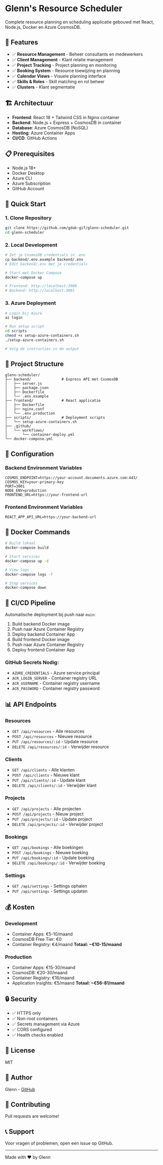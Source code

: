 # Glenn's Resource Scheduler

Complete resource planning en scheduling applicatie gebouwd met React, Node.js, Docker en Azure CosmosDB.

## 🚀 Features

- ✅ **Resource Management** - Beheer consultants en medewerkers
- ✅ **Client Management** - Klant relatie management
- ✅ **Project Tracking** - Project planning en monitoring
- ✅ **Booking System** - Resource toewijzing en planning
- ✅ **Calendar Views** - Visuele planning interface
- ✅ **Skills & Roles** - Skill matching en rol beheer
- ✅ **Clusters** - Klant segmentatie

## 🏗️ Architectuur

- **Frontend**: React 18 + Tailwind CSS in Nginx container
- **Backend**: Node.js + Express + CosmosDB in container
- **Database**: Azure CosmosDB (NoSQL)
- **Hosting**: Azure Container Apps
- **CI/CD**: GitHub Actions

## 📋 Prerequisites

- Node.js 18+
- Docker Desktop
- Azure CLI
- Azure Subscription
- GitHub Account

## 🚀 Quick Start

### 1. Clone Repository

```bash
git clone https://github.com/gdub-gif/glenn-scheduler.git
cd glenn-scheduler
```

### 2. Local Development

```bash
# Zet je CosmosDB credentials in .env
cp backend/.env.example backend/.env
# Edit backend/.env met je credentials

# Start met Docker Compose
docker-compose up

# Frontend: http://localhost:3000
# Backend: http://localhost:3001
```

### 3. Azure Deployment

```bash
# Login bij Azure
az login

# Run setup script
cd scripts
chmod +x setup-azure-containers.sh
./setup-azure-containers.sh

# Volg de instructies in de output
```

## 📁 Project Structure

```
glenn-scheduler/
├── backend/              # Express API met CosmosDB
│   ├── server.js
│   ├── package.json
│   ├── Dockerfile
│   └── .env.example
├── frontend/             # React applicatie
│   ├── Dockerfile
│   ├── nginx.conf
│   └── .env.production
├── scripts/              # Deployment scripts
│   └── setup-azure-containers.sh
├── .github/
│   └── workflows/
│       └── container-deploy.yml
└── docker-compose.yml
```

## 🔧 Configuration

### Backend Environment Variables

```env
COSMOS_ENDPOINT=https://your-account.documents.azure.com:443/
COSMOS_KEY=your-primary-key
PORT=3001
NODE_ENV=production
FRONTEND_URL=https://your-frontend-url
```

### Frontend Environment Variables

```env
REACT_APP_API_URL=https://your-backend-url
```

## 🐳 Docker Commands

```bash
# Build lokaal
docker-compose build

# Start services
docker-compose up -d

# View logs
docker-compose logs -f

# Stop services
docker-compose down
```

## 🔄 CI/CD Pipeline

Automatische deployment bij push naar `main`:

1. Build backend Docker image
2. Push naar Azure Container Registry
3. Deploy backend Container App
4. Build frontend Docker image
5. Push naar Azure Container Registry
6. Deploy frontend Container App

### GitHub Secrets Nodig:

- `AZURE_CREDENTIALS` - Azure service principal
- `ACR_LOGIN_SERVER` - Container registry URL
- `ACR_USERNAME` - Container registry username
- `ACR_PASSWORD` - Container registry password

## 📊 API Endpoints

### Resources
- `GET /api/resources` - Alle resources
- `POST /api/resources` - Nieuwe resource
- `PUT /api/resources/:id` - Update resource
- `DELETE /api/resources/:id` - Verwijder resource

### Clients
- `GET /api/clients` - Alle klanten
- `POST /api/clients` - Nieuwe klant
- `PUT /api/clients/:id` - Update klant
- `DELETE /api/clients/:id` - Verwijder klant

### Projects
- `GET /api/projects` - Alle projecten
- `POST /api/projects` - Nieuw project
- `PUT /api/projects/:id` - Update project
- `DELETE /api/projects/:id` - Verwijder project

### Bookings
- `GET /api/bookings` - Alle boekingen
- `POST /api/bookings` - Nieuwe boeking
- `PUT /api/bookings/:id` - Update boeking
- `DELETE /api/bookings/:id` - Verwijder boeking

### Settings
- `GET /api/settings` - Settings ophalen
- `PUT /api/settings` - Settings updaten

## 💰 Kosten

### Development
- Container Apps: €5-10/maand
- CosmosDB Free Tier: €0
- Container Registry: €4/maand
**Totaal: ~€10-15/maand**

### Production
- Container Apps: €15-30/maand
- CosmosDB: €20-30/maand
- Container Registry: €16/maand
- Application Insights: €5/maand
**Totaal: ~€56-81/maand**

## 🔒 Security

- ✅ HTTPS only
- ✅ Non-root containers
- ✅ Secrets management via Azure
- ✅ CORS configured
- ✅ Health checks enabled

## 📝 License

MIT

## 👤 Author

Glenn - [GitHub](https://github.com/gdub-gif)

## 🤝 Contributing

Pull requests are welcome!

## 📞 Support

Voor vragen of problemen, open een issue op GitHub.

---

Made with ❤️ by Glenn